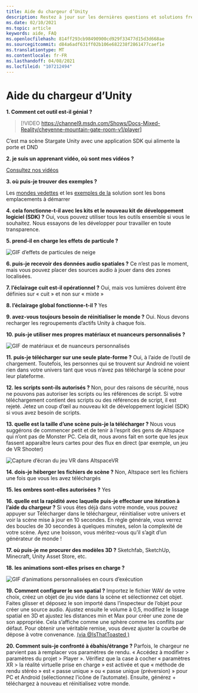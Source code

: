```yaml
---
title: Aide du chargeur d’Unity
description: Restez à jour sur les dernières questions et solutions fréquemment posées pour le chargeur AltspaceVR Unity.
ms.date: 02/10/2021
ms.topic: article
keywords: aide, FAQ
ms.openlocfilehash: 814ff293cb98490900cd929f33477d15d3d668ae
ms.sourcegitcommit: d84a6adf631ff02b106e682238f2861477caef1e
ms.translationtype: MT
ms.contentlocale: fr-FR
ms.lasthandoff: 04/08/2021
ms.locfileid: "107212494"
---
```

# <a name="unity-uploader-help"></a>Aide du chargeur d’Unity

**1. Comment cet outil est-il génial ?**

> [!VIDEO https://channel9.msdn.com/Shows/Docs-Mixed-Reality/cheyenne-mountain-gate-room-v1/player]

C’est ma scène Stargate Unity avec une application SDK qui alimente la porte et DND

**2. je suis un apprenant vidéo, où sont mes vidéos ?**

[Consultez nos vidéos](https://youtu.be/km9CnVYPzoM)

**3. où puis-je trouver des exemples ?**

Les [mondes vedettes](https://account.altvr.com/worlds/featured) et les [exemples de la](https://account.altvr.com/worlds/1046572460192825569) solution sont les bons emplacements à démarrer

**4. cela fonctionne-t-il avec les kits et le nouveau kit de développement logiciel (SDK) ?**
Oui, vous pouvez utiliser tous les outils ensemble si vous le souhaitez. Nous essayons de les développer pour travailler en toute transparence.

**5. prend-il en charge les effets de particule ?**

![GIF d’effets de particules de neige](images/uploader-faq-img-01.gif)

**6. puis-je recevoir des données audio spatiales ?**
Ce n’est pas le moment, mais vous pouvez placer des sources audio à jouer dans des zones localisées. 

**7. l’éclairage cuit est-il opérationnel ?**
Oui, mais vos lumières doivent être définies sur « cuit » et non sur « mixte »

**8. l’éclairage global fonctionne-t-il ?**
Yes

**9. avez-vous toujours besoin de réinitialiser le monde ?**
Oui. Nous devons recharger les regroupements d’actifs Unity à chaque fois. 

**10. puis-je utiliser mes propres matériaux et nuanceurs personnalisés ?**

![GIF de matériaux et de nuanceurs personnalisés](images/uploader-faq-img-02.gif)

**11. puis-je télécharger sur une seule plate-forme ?**
Oui, à l’aide de l’outil de chargement. Toutefois, les personnes qui se trouvent sur Android ne voient rien dans votre univers tant que vous n’avez pas téléchargé la scène pour leur plateforme. 

**12. les scripts sont-ils autorisés ?**
Non, pour des raisons de sécurité, nous ne pouvons pas autoriser les scripts ou les références de script. Si votre téléchargement contient des scripts ou des références de script, il est rejeté. Jetez un coup d’œil au nouveau kit de développement logiciel (SDK) si vous avez besoin de scripts. 

**13. quelle est la taille d’une scène puis-je la télécharger ?**
Nous vous suggérons de commencer petit et de tenir à l’esprit des gens de Altspace qui n’ont pas de Monster PC. Cela dit, nous avons fait en sorte que les jeux fassent apparaître leurs cartes pour des flux en direct (par exemple, un jeu de VR Shooter)

![Capture d’écran du jeu VR dans AltspaceVR](images/uploader-faq-img-03.png)

**14. dois-je héberger les fichiers de scène ?**
Non, Altspace sert les fichiers une fois que vous les avez téléchargés

**15. les ombres sont-elles autorisées ?**
Yes

**16. quelle est la rapidité avec laquelle puis-je effectuer une itération à l’aide du chargeur ?**
Si vous êtes déjà dans votre monde, vous pouvez appuyer sur Télécharger dans le téléchargeur, réinitialiser votre univers et voir la scène mise à jour en 10 secondes. En règle générale, vous verrez des boucles de 30 secondes à quelques minutes, selon la complexité de votre scène. Ayez une boisson, vous méritez-vous qu’il s’agit d’un générateur de monde !

**17. où puis-je me procurer des modèles 3D ?**
Sketchfab, SketchUp, Minecraft, Unity Asset Store, etc.

**18. les animations sont-elles prises en charge ?**

![GIF d’animations personnalisées en cours d’exécution](images/uploader-faq-img-04.gif)

**19. Comment configurer le son spatial ?** Importez le fichier WAV de votre choix, créez un objet de jeu vide dans la scène et sélectionnez cet objet. Faites glisser et déposez le son importé dans l’inspecteur de l’objet pour créer une source audio. Ajustez ensuite le volume à 0,5, modifiez le lissage spatial en 3D et ajustez les distances min et Max pour créer une zone de son appropriée. Cela s’affiche comme une sphère comme les conflits par défaut. Pour obtenir une véritable remise, vous devez ajuster la courbe de dépose à votre convenance. [(via @IsThatToasted )](https://www.youtube.com/watch?v=ktb2vAAwknw&list=PLGmYIROty-5bpzKQNK3mRMi4pmh_LinV4&t=642s&index=29)

**20. Comment suis-je confronté à ébahis/étrange ?**
Parfois, le chargeur ne parvient pas à remplacer vos paramètres de rendu. « Accédez à modifier > paramètres du projet > Player ». Vérifiez que la case à cocher « paramètres XR > la réalité virtuelle prise en charge » est activée et que « méthode de rendu stéréo » est « passe unique » ou « passe unique (préversion) » pour PC et Android (sélectionnez l’icône de l’automate). Ensuite, générez + téléchargez à nouveau et réinitialisez votre monde. 
